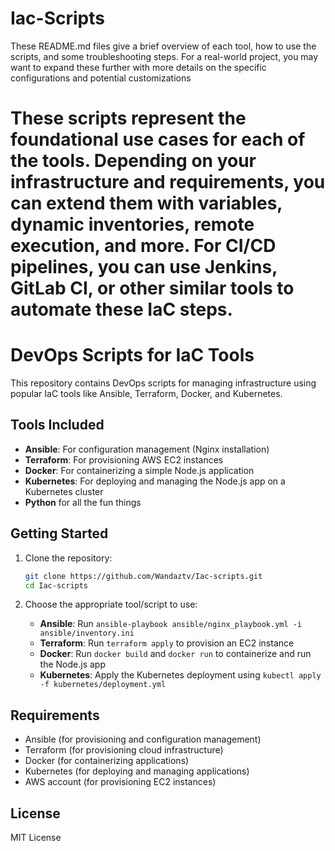 # Iac-Scripts

These README.md files give a brief overview of each tool, how to use the scripts, and some troubleshooting steps. For a real-world project, you may want to expand these further with more details on the specific configurations and potential customizations

# These scripts represent the foundational use cases for each of the tools. Depending on your infrastructure and requirements, you can extend them with variables, dynamic  inventories, remote execution, and more. For CI/CD pipelines, you can use Jenkins, GitLab CI, or other similar tools to automate these IaC steps.

# DevOps Scripts for IaC Tools

This repository contains DevOps scripts for managing infrastructure using popular IaC tools like Ansible, Terraform, Docker, and Kubernetes.

## Tools Included

- **Ansible**: For configuration management (Nginx installation)
- **Terraform**: For provisioning AWS EC2 instances
- **Docker**: For containerizing a simple Node.js application
- **Kubernetes**: For deploying and managing the Node.js app on a Kubernetes cluster
- **Python** for all the fun things
## Getting Started

1. Clone the repository:
    ```bash
    git clone https://github.com/Wandaztv/Iac-scripts.git
    cd Iac-scripts
    ```

2. Choose the appropriate tool/script to use:

    - **Ansible**: Run `ansible-playbook ansible/nginx_playbook.yml -i ansible/inventory.ini`
    - **Terraform**: Run `terraform apply` to provision an EC2 instance
    - **Docker**: Run `docker build` and `docker run` to containerize and run the Node.js app
    - **Kubernetes**: Apply the Kubernetes deployment using `kubectl apply -f kubernetes/deployment.yml`

## Requirements

- Ansible (for provisioning and configuration management)
- Terraform (for provisioning cloud infrastructure)
- Docker (for containerizing applications)
- Kubernetes (for deploying and managing applications)
- AWS account (for provisioning EC2 instances)

## License

MIT License


